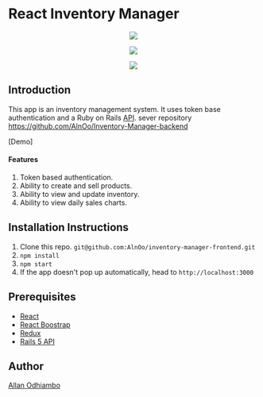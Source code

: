 # React Inventory Manager

<p align="center">
  <img src="http://mttbrwn.com/wp-content/uploads/2018/01/inv-inventory.png" />
</p>
<p align="center">
  <img src="http://mttbrwn.com/wp-content/uploads/2018/01/inv-cart.png"/>
</p>
<p align="center">
  <img src="http://mttbrwn.com/wp-content/uploads/2018/01/inv-sales-chart.jpg"/>
</p>

## Introduction

This app is an inventory management system. It uses token base authentication and a Ruby on Rails [API](https://github.com/AlnOo/Inventory-Manager-backend). 
sever repository https://github.com/AlnOo/Inventory-Manager-backend

[Demo]

#### Features

1. Token based authentication.
2. Ability to create and sell products.
3. Ability to view and update inventory.
4. Ability to view daily sales charts.

## Installation Instructions

1. Clone this repo. `git@github.com:AlnOo/inventory-manager-frontend.git`
2. `npm install`
3. `npm start`
4. If the app doesn't pop up automatically, head to `http://localhost:3000`

## Prerequisites

* [React](https://reactjs.org/)
* [React Boostrap](https://react-bootstrap.github.io/)
* [Redux](https://redux.js.org/)
* [Rails 5 API](http://rubyonrails.org/)

## Author

[Allan Odhiambo](mailto:alnothigo@gmail.com)



